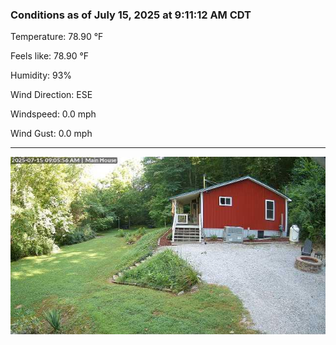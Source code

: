 ### Conditions as of July 15, 2025 at 9:11:12 AM CDT 

Temperature: 78.90 &deg;F

Feels like: 78.90 &deg;F

Humidity: 93%

Wind Direction: ESE

Windspeed: 0.0 mph

Wind Gust: 0.0 mph

---

<img src="./images/latest.jpeg"/>

